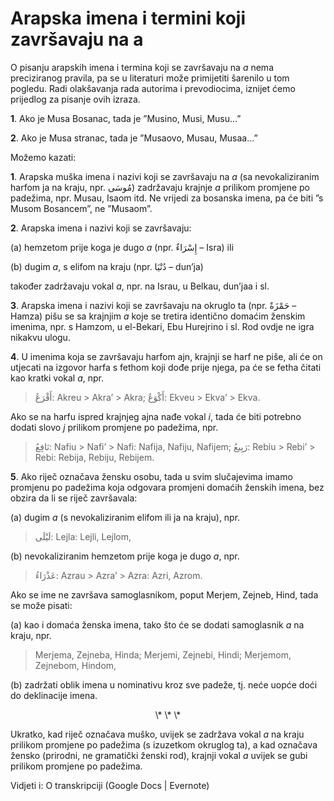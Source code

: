 # Arapska imena i termini koji završavaju na a

O pisanju arapskih imena i termina koji se završavaju na *a* nema preciziranog pravila, pa se u literaturi može primijetiti šarenilo u tom pogledu. Radi olakšavanja rada autorima i prevodiocima, iznijet ćemo prijedlog za pisanje ovih izraza.

**1**. Ako je Musa Bosanac, tada je ”Musino, Musi, Musu...”

**2**. Ako je Musa stranac, tada je ”Musaovo, Musau, Musaa...”

Možemo kazati:

**1**. Arapska muška imena i nazivi koji se završavaju na *a* (sa nevokaliziranim harfom ja na kraju, npr. مُوسَى) zadržavaju krajnje *a* prilikom promjene po padežima, npr. Musau, Isaom itd. Ne vrijedi za bosanska imena, pa će biti ”s Musom Bosancem”, ne ”Musaom”.

**2**. Arapska imena i nazivi koji se završavaju:

(a) hemzetom prije koga je dugo *a* (npr. إِسْرَاءٌ – Isra) ili

(b) dugim *a*, s elifom na kraju (npr. دُنْيَا – dun’ja)

također zadržavaju vokal *a*, npr. na Israu, u Belkau, dun’jaa i sl.

**3**. Arapska imena i nazivi koji se završavaju na okruglo ta (npr. حَمْزَةٌ – Hamza) pišu se sa krajnjim *a* koje se tretira identično domaćim ženskim imenima, npr. s Hamzom, u el-Bekari, Ebu Hurejrino i sl. Rod ovdje ne igra nikakvu ulogu.

**4**. U imenima koja se završavaju harfom ajn, krajnji se harf ne piše, ali će on utjecati na izgovor harfa s fethom koji dođe prije njega, pa će se fetha čitati kao kratki vokal *a*, npr.

> أَقْرَعُ: Akreu > Akra’ > Akra;
> أَكْوَعُ: Ekveu > Ekva’ > Ekva.

Ako se na harfu ispred krajnjeg ajna nađe vokal *i*, tada će biti potrebno dodati slovo *j* prilikom promjene po padežima, npr.

> نَافِعُ: Nafiu > Nafi’ > Nafi: Nafija, Nafiju, Nafijem;
> رَبِيعُ: Rebiu > Rebi’ > Rebi: Rebija, Rebiju, Rebijem.

**5**. Ako riječ označava žensku osobu, tada u svim slučajevima imamo promjenu po padežima koja odgovara promjeni domaćih ženskih imena, bez obzira da li se riječ završavala:

(a) dugim *a* (s nevokaliziranim elifom ili ja na kraju), npr.

> لَيْلَى: Lejla: Lejli, Lejlom,

(b) nevokaliziranim hemzetom prije koga je dugo *a*, npr.

> عَذْرَاءُ: Azrau > Azra’ > Azra: Azri, Azrom.

Ako se ime ne završava samoglasnikom, poput Merjem, Zejneb, Hind, tada se može pisati:

(a) kao i domaća ženska imena, tako što će se dodati samoglasnik *a* na kraju, npr.

> Merjema, Zejneba, Hinda; Merjemi, Zejnebi, Hindi; Merjemom, Zejnebom, Hindom,

(b) zadržati oblik imena u nominativu kroz sve padeže, tj. neće uopće doći do deklinacije imena.

<p style="text-align:center">\* \* \*</p>

Ukratko, kad riječ označava muško, uvijek se zadržava vokal *a* na kraju prilikom promjene po padežima (s izuzetkom okruglog ta), a kad označava žensko (prirodni, ne gramatički ženski rod), krajnji vokal *a* uvijek se gubi prilikom promjene po padežima.

Vidjeti i: O transkripciji (Google Docs | Evernote)
